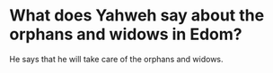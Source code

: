 # What does Yahweh say about the orphans and widows in Edom?

He says that he will take care of the orphans and widows.
